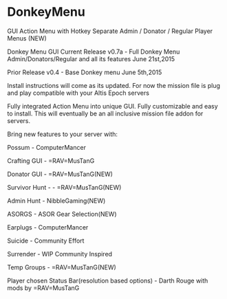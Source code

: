 # DonkeyMenu
GUI Action Menu with Hotkey
Separate Admin / Donator / Regular Player Menus (NEW)

Donkey Menu GUI
Current Release v0.7a - Full Donkey Menu Admin/Donators/Regular and all its features June 21st,2015

Prior Release v0.4 - Base Donkey menu June 5th,2015

Install instructions will come as its updated.
For now the mission file is plug and play compatible with your Altis Epoch servers

Fully integrated Action Menu into unique GUI.
Fully customizable and easy to install.
This will eventually be an all inclusive mission file addon for servers.

Bring new features to your server with:

Possum - ComputerMancer

Crafting GUI - =RAV=MusTanG

Donator GUI - =RAV=MusTanG(NEW)

Survivor Hunt -  - =RAV=MusTanG(NEW)

Admin Hunt - NibbleGaming(NEW)

ASORGS - ASOR Gear Selection(NEW)

Earplugs - ComputerMancer 

Suicide - Community Effort

Surrender - WIP Community Inspired

Temp Groups - =RAV=MusTanG(NEW)

Player chosen Status Bar(resolution based options) - Darth Rouge with mods by =RAV=MusTanG
